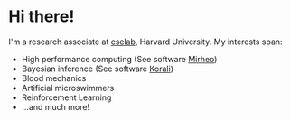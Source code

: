 # Hi there!

I'm a research associate at [cselab](https://cse-lab.seas.harvard.edu/), Harvard University.
My interests span:

* High performance computing (See software [Mirheo](https://github.com/cselab/Mirheo))
* Bayesian inference (See software [Korali](https://github.com/cselab/korali))
* Blood mechanics 
* Artificial microswimmers
* Reinforcement Learning
* ...and much more!

